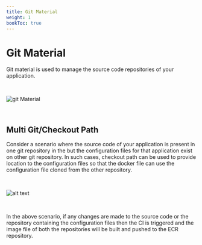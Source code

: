 ```yaml
---
title: Git Material
weight: 1
bookToc: true
---
```


# Git Material
Git material is used to manage the source code repositories of your application.

<br />

![git Material](../../git_materia1.jpg "Adding multiple git materials")

<br />

## Multi Git/Checkout Path

Consider a scenario where the source code of your application is present in one git repository in the but the configuration files for that application exist on other git repository. In such cases, checkout path can be used to provide location to the configuration files so that the docker file can use the configuration file cloned from the other repository.

<br />

![alt text](../../git_material2.jpg "Adding multiple git materials")

<br />

In the above scenario, if any changes are made to the source code or the repository containing the configuration files then the CI is triggered and the image file of both the repositories will be built and pushed to the ECR repository.